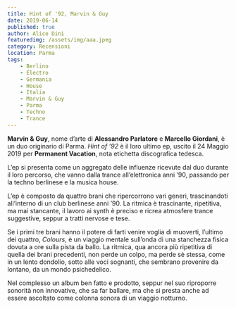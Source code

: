 ```yaml
---
title: Hint of '92, Marvin & Guy
date: 2019-06-14
published: true
author: Alice Dini
featuredimg: /assets/img/aaa.jpeg
category: Recensioni
location: Parma
tags:
    - Berlino
    - Electro
    - Germania
    - House
    - Italia
    - Marvin & Guy
    - Parma
    - Techno
    - Trance
---
```

**Marvin & Guy**, nome d’arte di **Alessandro Parlatore** e **Marcello Giordani**, è un duo originario di Parma. *Hint of ’92* è il loro ultimo ep, uscito il 24 Maggio 2019 per **Permanent Vacation**, nota etichetta discografica tedesca.

L’ep si presenta come un aggregato delle influenze ricevute dal duo durante il loro percorso, che vanno dalla trance all’elettronica anni ’90, passando per la techno berlinese e la musica house.

L’ep è composto da quattro brani che ripercorrono vari generi, trascinandoti all’interno di un club berlinese anni ’90. La ritmica è trascinante, ripetitiva, ma mai stancante, il lavoro ai synth è preciso e ricrea atmosfere trance suggestive, seppur a tratti nervose e tese.

Se i primi tre brani hanno il potere di farti venire voglia di muoverti, l’ultimo dei quattro, *Colours*, è un viaggio mentale sull’onda di una stanchezza fisica dovuta a ore sulla pista da ballo. La ritmica, qua ancora più ripetitiva di quella dei brani precedenti, non perde un colpo, ma perde sè stessa, come in un lento dondolio, sotto alle voci sognanti, che sembrano provenire da lontano, da un mondo psichedelico.

Nel complesso un album ben fatto e prodotto, seppur nel suo riproporre sonorità non innovative, che sa far ballare, ma che si presta anche ad essere ascoltato come colonna sonora di un viaggio notturno.
